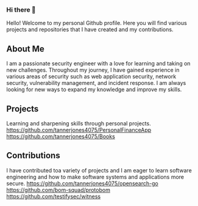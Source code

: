 ### Hi there 👋

Hello! Welcome to my personal Github profile. Here you will find various projects and repositories that I have created and my contributions. 

## About Me
I am a passionate security engineer with a love for learning and taking on new challenges. Throughout my journey, I have gained experience in various areas of security such as web application security, network security, vulnerability management, and incident response. I am always looking for new ways to expand my knowledge and improve my skills.

## Projects
Learning and sharpening skills through personal projects. 
https://github.com/tannerjones4075/PersonalFinanceApp
https://github.com/tannerjones4075/Books

## Contributions
I have contributed toa  variety of projects and I am eager to learn software engineering and how to make software systems and applications more secure. 
https://github.com/tannerjones4075/opensearch-go
https://github.com/bom-squad/protobom
https://github.com/testifysec/witness


<!--
**tannerjones4075/tannerjones4075** is a ✨ _special_ ✨ repository because its `README.md` (this file) appears on your GitHub profile.

Here are some ideas to get you started:

- 🔭 I’m currently working on ...
- 🌱 I’m currently learning ...
- 👯 I’m looking to collaborate on ...
- 🤔 I’m looking for help with ...
- 💬 Ask me about ...
- 📫 How to reach me: ...
- 😄 Pronouns: ...
- ⚡ Fun fact: ...
-->
